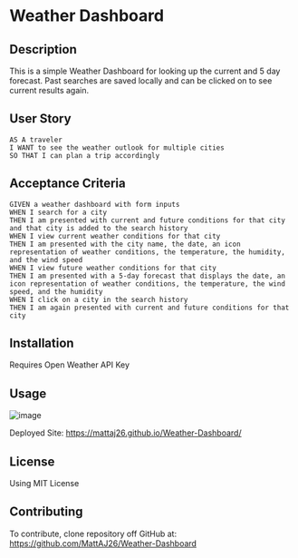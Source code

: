 # Weather Dashboard

## Description

This is a simple Weather Dashboard for looking up the current and 5 day forecast. Past searches are saved locally and can be clicked on to see current results again.

## User Story

```
AS A traveler
I WANT to see the weather outlook for multiple cities
SO THAT I can plan a trip accordingly
```

## Acceptance Criteria

```
GIVEN a weather dashboard with form inputs
WHEN I search for a city
THEN I am presented with current and future conditions for that city and that city is added to the search history
WHEN I view current weather conditions for that city
THEN I am presented with the city name, the date, an icon representation of weather conditions, the temperature, the humidity, and the wind speed
WHEN I view future weather conditions for that city
THEN I am presented with a 5-day forecast that displays the date, an icon representation of weather conditions, the temperature, the wind speed, and the humidity
WHEN I click on a city in the search history
THEN I am again presented with current and future conditions for that city
```

## Installation

Requires Open Weather API Key

## Usage

![image](https://github.com/user-attachments/assets/478f631e-4063-42fd-8a45-dfb518f3b991)

Deployed Site: https://mattaj26.github.io/Weather-Dashboard/

## License

Using MIT License

## Contributing

To contribute, clone repository off GitHub at: https://github.com/MattAJ26/Weather-Dashboard
